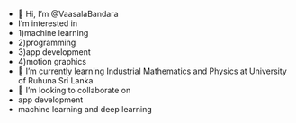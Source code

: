 - 👋 Hi, I’m @VaasalaBandara
-  I’m interested in 
- 1)machine learning
- 2)programming
- 3)app development
- 4)motion graphics
- 🌱 I’m currently learning Industrial Mathematics and Physics at University of Ruhuna Sri Lanka
- 💞️ I’m looking to collaborate on 
- app development
- machine learning and deep learning

<!---
VaasalaBandara/VaasalaBandara is a ✨ special ✨ repository because its `README.md` (this file) appears on your GitHub profile.
You can click the Preview link to take a look at your changes.
--->
